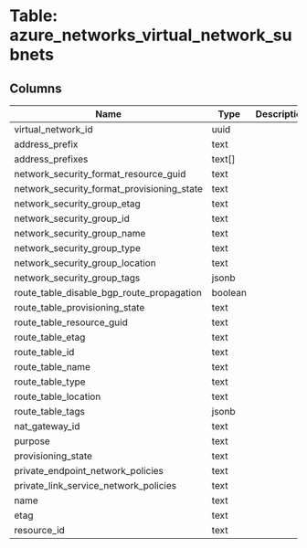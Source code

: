 
# Table: azure_networks_virtual_network_subnets

## Columns
| Name        | Type           | Description  |
| ------------- | ------------- | -----  |
|virtual_network_id|uuid||
|address_prefix|text||
|address_prefixes|text[]||
|network_security_format_resource_guid|text||
|network_security_format_provisioning_state|text||
|network_security_group_etag|text||
|network_security_group_id|text||
|network_security_group_name|text||
|network_security_group_type|text||
|network_security_group_location|text||
|network_security_group_tags|jsonb||
|route_table_disable_bgp_route_propagation|boolean||
|route_table_provisioning_state|text||
|route_table_resource_guid|text||
|route_table_etag|text||
|route_table_id|text||
|route_table_name|text||
|route_table_type|text||
|route_table_location|text||
|route_table_tags|jsonb||
|nat_gateway_id|text||
|purpose|text||
|provisioning_state|text||
|private_endpoint_network_policies|text||
|private_link_service_network_policies|text||
|name|text||
|etag|text||
|resource_id|text||
